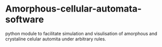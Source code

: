 # Amorphous-cellular-automata-software
python module to facilitate simulation and visulisation of amorphous and crystaline celular automita under arbitrary rules.
